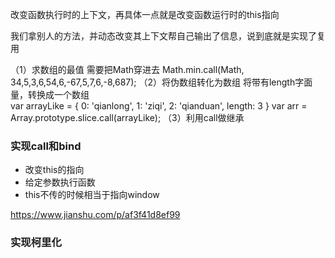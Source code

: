 改变函数执行时的上下文，再具体一点就是改变函数运行时的this指向


我们拿别人的方法，并动态改变其上下文帮自己输出了信息，说到底就是实现了复用

（1）求数组的最值
需要把Math穿进去
Math.min.call(Math, 34,5,3,6,54,6,-67,5,7,6,-8,687);
（2）将伪数组转化为数组
将带有length字面量，转换成一个数组  
var arrayLike = {
  0: 'qianlong',
  1: 'ziqi',
  2: 'qianduan',
  length: 3
}
var arr = Array.prototype.slice.call(arrayLike);
（3）利用call做继承

### 实现call和bind 
* 改变this的指向
* 给定参数执行函数
* this不传的时候相当于指向window

https://www.jianshu.com/p/af3f41d8ef99



### 实现柯里化


